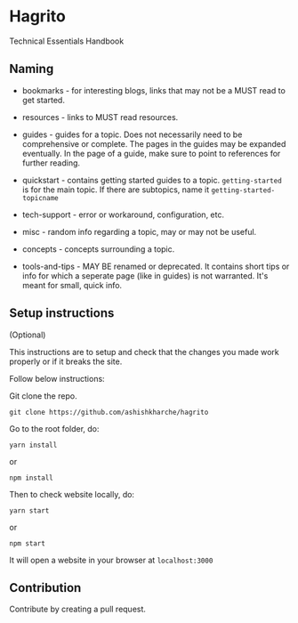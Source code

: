 # Hagrito

Technical Essentials Handbook

## Naming

- bookmarks - for interesting blogs, links that may not be a MUST read to get started.

- resources - links to MUST read resources.

- guides - guides for a topic. Does not necessarily need to be comprehensive or complete. The pages in the guides may be expanded eventually. In the page of a guide, make sure to point to references for further reading.

- quickstart - contains getting started guides to a topic. `getting-started` is for the main topic. If there are subtopics, name it `getting-started-topicname`

- tech-support - error or workaround, configuration, etc.

- misc - random info regarding a topic, may or may not be useful.

- concepts - concepts surrounding a topic.

- tools-and-tips - MAY BE renamed or deprecated. It contains short tips or info for which a seperate page (like in guides) is not warranted. It's meant for small, quick info.

## Setup instructions

(Optional)

This instructions are to setup and check that the changes you made work properly or if it breaks the site.

Follow below instructions:

Git clone the repo.

```
git clone https://github.com/ashishkharche/hagrito
```

Go to the root folder, do:

```
yarn install
```

or

```
npm install
```

Then to check website locally, do:

```
yarn start
```

or

```
npm start
```

It will open a website in your browser at `localhost:3000`

## Contribution

Contribute by creating a pull request.